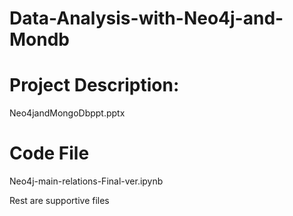 # Data-Analysis-with-Neo4j-and-Mondb

# Project Description: 
 Neo4jandMongoDbppt.pptx

# Code File 
 Neo4j-main-relations-Final-ver.ipynb

Rest are supportive files

